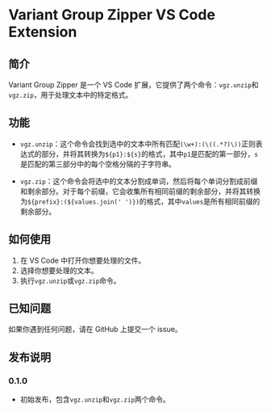 # Variant Group Zipper VS Code Extension

## 简介

Variant Group Zipper 是一个 VS Code 扩展，它提供了两个命令：`vgz.unzip`和`vgz.zip`，用于处理文本中的特定格式。

## 功能

- `vgz.unzip`：这个命令会找到选中的文本中所有匹配`(\w+):(\((.*?)\))`正则表达式的部分，并将其转换为`${p1}:${s}`的格式，其中`p1`是匹配的第一部分，`s`是匹配的第三部分中的每个空格分隔的子字符串。

- `vgz.zip`：这个命令会将选中的文本分割成单词，然后将每个单词分割成前缀和剩余部分。对于每个前缀，它会收集所有相同前缀的剩余部分，并将其转换为`${prefix}:(${values.join(' ')})`的格式，其中`values`是所有相同前缀的剩余部分。

## 如何使用

1. 在 VS Code 中打开你想要处理的文件。
2. 选择你想要处理的文本。
3. 执行`vgz.unzip`或`vgz.zip`命令。

## 已知问题

如果你遇到任何问题，请在 GitHub 上提交一个 issue。

## 发布说明

### 0.1.0

- 初始发布，包含`vgz.unzip`和`vgz.zip`两个命令。
